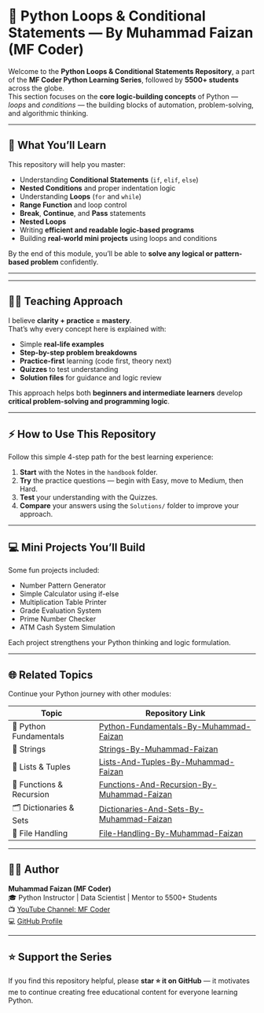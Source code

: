 # 🧠 Python Loops & Conditional Statements — By Muhammad Faizan (MF Coder)

Welcome to the **Python Loops & Conditional Statements Repository**, a part of the **MF Coder Python Learning Series**, followed by **5500+ students** across the globe.  
This section focuses on the **core logic-building concepts** of Python — *loops* and *conditions* — the building blocks of automation, problem-solving, and algorithmic thinking.

---

## 📘 What You’ll Learn

This repository will help you master:

- Understanding **Conditional Statements** (`if`, `elif`, `else`)
- **Nested Conditions** and proper indentation logic  
- Understanding **Loops** (`for` and `while`)
- **Range Function** and loop control  
- **Break**, **Continue**, and **Pass** statements  
- **Nested Loops**
- Writing **efficient and readable logic-based programs**
- Building **real-world mini projects** using loops and conditions

By the end of this module, you’ll be able to **solve any logical or pattern-based problem** confidently.

---


---

## 🧑‍🏫 Teaching Approach

I believe **clarity + practice = mastery**.  
That’s why every concept here is explained with:

- Simple **real-life examples**  
- **Step-by-step problem breakdowns**  
- **Practice-first** learning (code first, theory next)  
- **Quizzes** to test understanding  
- **Solution files** for guidance and logic review  

This approach helps both **beginners and intermediate learners** develop **critical problem-solving and programming logic**.

---

## ⚡ How to Use This Repository

Follow this simple 4-step path for the best learning experience:

1. **Start** with the Notes in the `handbook` folder.  
2. **Try** the practice questions — begin with Easy, move to Medium, then Hard.  
3. **Test** your understanding with the Quizzes.  
4. **Compare** your answers using the `Solutions/` folder to improve your approach.  

---

## 💻 Mini Projects You’ll Build

Some fun projects included:

- Number Pattern Generator  
- Simple Calculator using if-else  
- Multiplication Table Printer  
- Grade Evaluation System  
- Prime Number Checker  
- ATM Cash System Simulation  

Each project strengthens your Python thinking and logic formulation.

---

## 🌐 Related Topics

Continue your Python journey with other modules:

| Topic | Repository Link |
|-------|------------------|
| 🐍 Python Fundamentals | [Python-Fundamentals-By-Muhammad-Faizan](https://github.com/Muhammad-Faizan/Python-Fundamentals-By-Muhammad-Faizan) |
| 🧵 Strings | [Strings-By-Muhammad-Faizan](https://github.com/Muhammad-Faizan/Strings-By-Muhammad-Faizan) |
| 🧮 Lists & Tuples | [Lists-And-Tuples-By-Muhammad-Faizan](https://github.com/Muhammad-Faizan/Lists-And-Tuples-By-Muhammad-Faizan) |
| 🧰 Functions & Recursion | [Functions-And-Recursion-By-Muhammad-Faizan](https://github.com/Muhammad-Faizan/Functions-And-Recursion-By-Muhammad-Faizan) |
| 🗂️ Dictionaries & Sets | [Dictionaries-And-Sets-By-Muhammad-Faizan](https://github.com/Muhammad-Faizan/Dictionaries-And-Sets-By-Muhammad-Faizan) |
| 💾 File Handling | [File-Handling-By-Muhammad-Faizan](https://github.com/Muhammad-Faizan/File-Handling-By-Muhammad-Faizan) |

---

## 🧑‍💻 Author

**Muhammad Faizan (MF Coder)**  
🎓 Python Instructor | Data Scientist | Mentor to 5500+ Students  
📺 [YouTube Channel: MF Coder](https://youtube.com/@MFCoder)  
💻 [GitHub Profile](https://github.com/Faizan-Ashiq)

---

## ⭐ Support the Series

If you find this repository helpful, please **star ⭐ it on GitHub** — it motivates me to continue creating free educational content for everyone learning Python.

